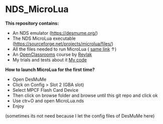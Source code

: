 # NDS_MicroLua

**This repository contains:**

* An NDS emulator (https://desmume.org/)
* The NDS  MicroLua executable (https://sourceforge.net/projects/microlua/files/)
* All the files needed to run MicroLua ( [same link](https://sourceforge.net/projects/microlua/files/) ↑)
* An [OpenClassrooms](https://openclassrooms.com/fr/old-courses-pdf) course by [Reylak](https://github.com/Reylak)
* My trials and tests about it [My code](https://github.com/L4KK4S/NDS_MicroLua/tree/main/lua/scripts)


**How to launch MicroLua for the first time?**
* Open DesMuMe
* Click on Config > Slot 2 (GBA slot)
* Select MPCF Flash Card Device
* Then click on browse folder and browse until this git repo and click ok
* Use ctr+O and open MicroLua.nds
* Enjoy


(sometimes its not need because I let the config files of DesMuMe here)
